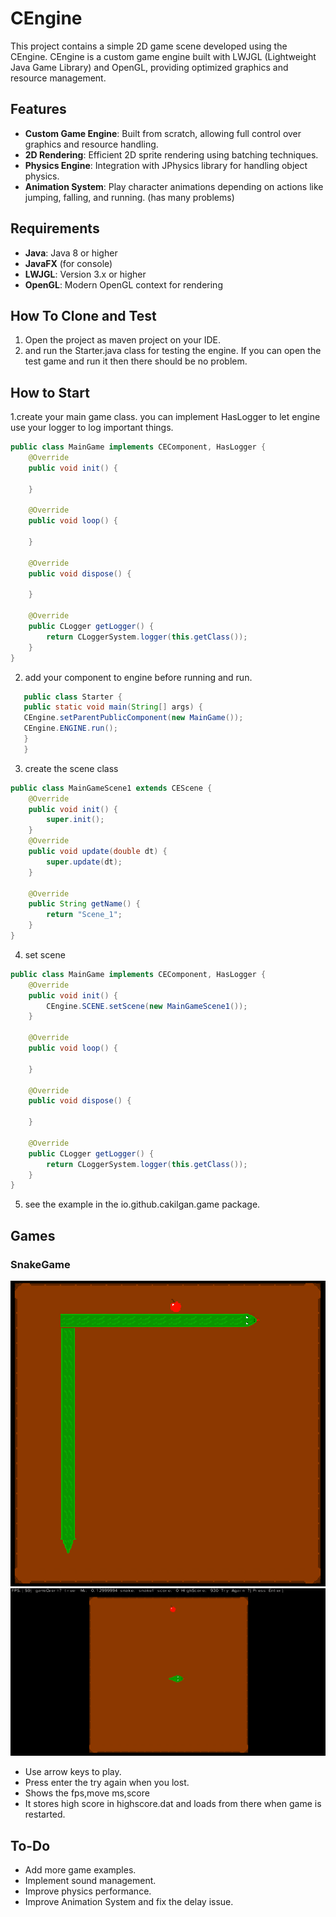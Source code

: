 # CEngine

This project contains a simple 2D game scene developed using the CEngine. CEngine is a custom game engine built with LWJGL (Lightweight Java Game Library) and OpenGL, providing optimized graphics and resource management.

  
## Features

- **Custom Game Engine**: Built from scratch, allowing full control over graphics and resource handling.
- **2D Rendering**: Efficient 2D sprite rendering using batching techniques.
- **Physics Engine**: Integration with JPhysics library for handling object physics.
- **Animation System**: Play character animations depending on actions like jumping, falling, and running. (has many problems)

## Requirements

- **Java**: Java 8 or higher
- **JavaFX** (for console)
- **LWJGL**: Version 3.x or higher
- **OpenGL**: Modern OpenGL context for rendering

## How To Clone and Test
1. Open the project as maven project on your IDE.
2. and run the Starter.java class for testing the engine. If you can open the test game and run it then there should be no problem.

## How to Start
1.create your main game class. you can implement HasLogger to let engine use your logger to log important things.
```java
public class MainGame implements CEComponent, HasLogger {
    @Override
    public void init() {
        
    }

    @Override
    public void loop() {

    }

    @Override
    public void dispose() {

    }

    @Override
    public CLogger getLogger() {
        return CLoggerSystem.logger(this.getClass());
    }
}
```
2. add your component to engine before running and run.
```java
   public class Starter {
   public static void main(String[] args) {
   CEngine.setParentPublicComponent(new MainGame());
   CEngine.ENGINE.run();
   }
   }
```
3. create the scene class
```java
public class MainGameScene1 extends CEScene {
    @Override
    public void init() {
        super.init();
    }
    @Override
    public void update(double dt) {
        super.update(dt);
    }

    @Override
    public String getName() {
        return "Scene_1";
    }
}


```

4. set scene
```java
public class MainGame implements CEComponent, HasLogger {
    @Override
    public void init() {
        CEngine.SCENE.setScene(new MainGameScene1());
    }

    @Override
    public void loop() {

    }

    @Override
    public void dispose() {

    }

    @Override
    public CLogger getLogger() {
        return CLoggerSystem.logger(this.getClass());
    }
}
```
5. see the example in the io.github.cakilgan.game package.
## Games
 ### SnakeGame
 ![img1.png](img1.png)
 ![img2.png](img2.png)
 - Use arrow keys to play.
 - Press enter the try again when you lost.
 - Shows the fps,move ms,score
 - It stores high score in highscore.dat and loads from there when game is restarted.
## To-Do

- Add more game examples.
- Implement sound management.
- Improve physics performance.
- Improve Animation System and fix the delay issue.

